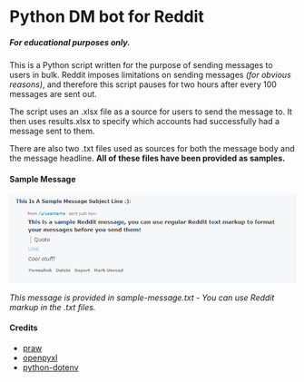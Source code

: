# Python DM bot for Reddit

##### *For educational purposes only.*

This is a Python script written for the purpose of sending messages to
users in bulk. Reddit imposes limitations on sending messages
*(for obvious reasons)*, and therefore this script pauses for two hours
after every 100 messages are sent out.

The script uses an .xlsx file as a source for users to send the message to.
It then uses results.xlsx to specify which accounts had successfully had
a message sent to them.

There are also two .txt files used as sources for both the message body
and the message headline. **All of these files have been provided as samples.**

#### Sample Message

![Sample message in Reddit inbox](sample-message.png "Sample message in Reddit inbox")

*This message is provided in sample-message.txt - You can use Reddit markup in the .txt files.*

#### Credits
- [praw](https://praw.readthedocs.io/en/latest/)
- [openpyxl](https://openpyxl.readthedocs.io/en/stable/)
- [python-dotenv](https://github.com/theskumar/python-dotenv)
